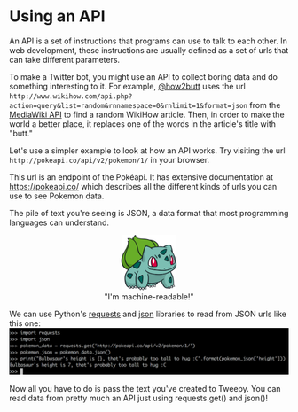 # Using an API
An API is a set of instructions that programs can use to talk to each other. In web development, these instructions are usually defined as a set of urls that can take different parameters.

To make a Twitter bot, you might use an API to collect boring data and do something interesting to it. For example, <a href="https://twitter.com/how2butt">@how2butt</a> uses the url ```http://www.wikihow.com/api.php?action=query&list=random&rnnamespace=0&rnlimit=1&format=json``` from the <a href="https://www.mediawiki.org/wiki/API:Main_page">MediaWiki API</a> to find a random WikiHow article. Then, in order to make the world a better place, it replaces one of the words in the article's title with "butt."

Let's use a simpler example to look at how an API works. Try visiting the url ```http://pokeapi.co/api/v2/pokemon/1/``` in your browser.

This url is an endpoint of the Pokéapi. It has extensive documentation at https://pokeapi.co/ which describes all the different kinds of urls you can use to see Pokemon data.

The pile of text you're seeing is JSON, a data format that most programming languages can understand.

<center><img height="100" src="001Bulbasaur_Dream.png"><br>"I'm machine-readable!"
</center>

We can use Python's <a href="http://docs.python-requests.org/en/master/">requests</a> and <a href="http://docs.python-guide.org/en/latest/scenarios/json/">json</a> libraries to read from JSON urls like this one:
<img src="Screen Shot 2016-07-13 at 9.09.59 PM.png">

Now all you have to do is pass the text you've created to Tweepy. You can read data from pretty much an API just using requests.get() and json()!



